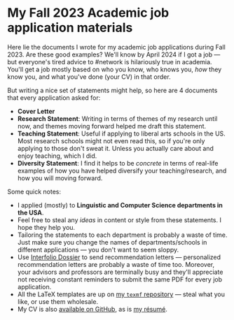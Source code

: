 # My Fall 2023 Academic job application materials

Here lie the documents I wrote for my academic job applications during Fall 2023. Are these good examples? We'll know by April 2024 if I got a job &mdash; but everyone's tired advice to #network is hilariously true in academia. You'll get a job mostly based on who you know, who knows you, *how* they know you, and what you've done (your CV) in that order.

But writing a nice set of statements might help, so here are 4 documents that every application asked for:

- **Cover Letter**
- **Research Statement**: Writing in terms of themes of my research until now, and themes moving forward helped me draft this statement.
- **Teaching Statement**: Useful if applying to liberal arts schools in the US. Most research schools might not even read this, so if you're only applying to those don't sweat it. Unless you actually care about and enjoy teaching, which I did.
- **Diversity Statement**: I find it helps to be *concrete* in terms of real-life examples of how you have helped diversify your teaching/research, and how you will moving forward. 

Some quick notes:
- I applied (mostly) to **Linguistic and Computer Science departments in the USA**. 
- Feel free to steal any *ideas* in content or style from these statements. I hope they help you.
- Tailoring the statements to each department is probably a waste of time. Just make sure you change the names of departments/schools in different applications &mdash; you don't want to seem sloppy.
- Use [Interfolio Dossier](https://www.interfolio.com/dossier/) to send recommendation letters &mdash; personalized recommendation letters are probably a waste of time too. Moreover, your advisors and professors are terminally busy and they'll appreciate not receiving constant reminders to submit the same PDF for every job application. 
- All the LaTeX templates are up on [my ```texmf``` repository](https://github.com/venkatasg/texmf) &mdash; steal what you like, or use them wholesale.
- My CV is also [available on GitHub](https://github.com/venkatasg/CV), as is [my résumé](https://github.com/venkatasg/resume).
